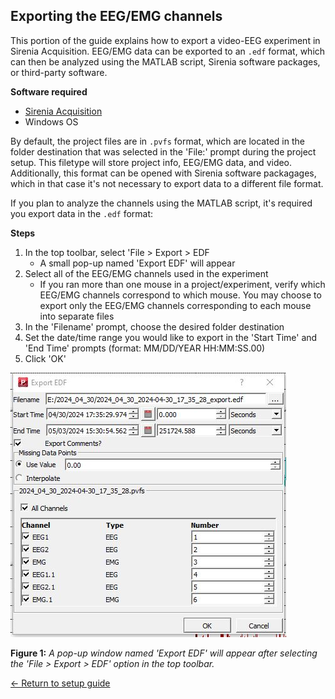 ## Exporting the EEG/EMG channels

This portion of the guide explains how to export a video-EEG experiment in Sirenia Acquisition. EEG/EMG data can be exported to an `.edf` format, which can then be analyzed using the MATLAB script, Sirenia software packages, or third-party software.

**Software required**
- [Sirenia Acquisition](https://www.pinnaclet.com/sirenia-download.html)
- Windows OS

By default, the project files are in `.pvfs` format, which are located in
the folder destination that was selected in the 'File:' prompt during the
project setup. This filetype will store project info, EEG/EMG data, and video. Additionally, this format can be opened with Sirenia software packagages, which in that case it's not necessary to export data to a different file format.

If you plan to analyze the channels using the MATLAB script, it's
required you export data in the `.edf` format:

**Steps**
1. In the top toolbar, select 'File > Export > EDF
    * A small pop-up named 'Export EDF' will appear
2. Select all of the EEG/EMG channels used in the experiment
    * If you ran more than one mouse in a project/experiment, verify which EEG/EMG channels correspond to which mouse. You may choose to export only the EEG/EMG channels corresponding to each mouse into separate files
3. In the 'Filename' prompt, choose the desired folder destination
4. Set the date/time range you would like to export in the 'Start Time' and 'End Time' prompts (format: MM/DD/YEAR HH:MM:SS.00)
4. Click 'OK'

![Export EDF pop-up window](https://raw.githubusercontent.com/GergelyTuri/chronicSleepRecordings/master/images/export-edf.JPG)

**Figure 1:** _A pop-up window named 'Export EDF' will appear after selecting the 'File > Export > EDF' option in the top toolbar._

[← Return to setup guide](../readme.md#setup-guide)